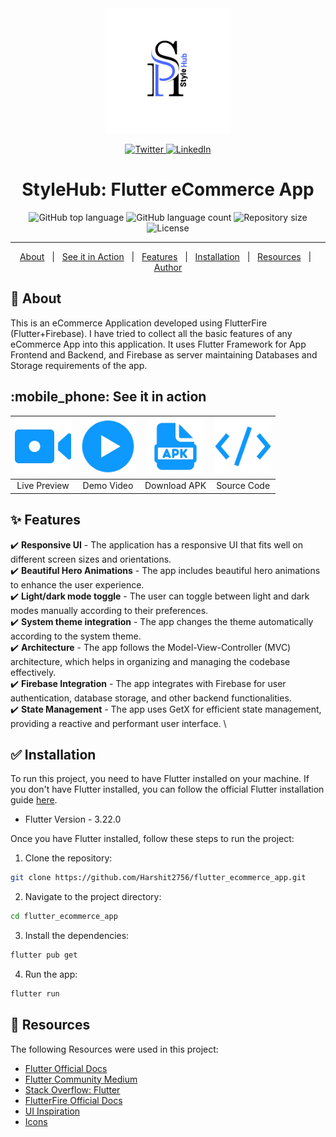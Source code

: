 <div align="center" id="top">
  <img src="https://github.com/Harshit2756/flutter_ecommerce_app/blob/99c855fbe753c560b4012899687a1c8b185c45a5/assets/logos/style-hub-splash-logo-white.png?raw=true" alt="StyleHub: Flutter eCommerce App" width="200" height="200"/>

<a href="https://twitter.com/intent/follow?screen_name=Harshit2756"><img alt= "Twitter" src="https://img.shields.io/twitter/follow/Harshit2756">
</a>
<a href="https://www.linkedin.com/in/harshit-khandelwal-3a76631b9/">
<img alt="LinkedIn" src="https://img.shields.io/badge/LinkedIn-0077B5?logo=linkedin&logoColor=white&label=Harshit%20Khandelwal">
</a>
</div>

<h1 align="center">StyleHub: Flutter eCommerce App</h1>

<p align="center">
  <img alt="GitHub top language" src="https://img.shields.io/github/languages/top/Harshit2756/flutter_ecommerce_app">
  <img alt="GitHub language count" src="https://img.shields.io/github/languages/count/Harshit2756/flutter_ecommerce_app">
  <img alt="Repository size" src="https://img.shields.io/github/repo-size/Harshit2756/flutter_ecommerce_app">
  <img alt="License" src="https://img.shields.io/github/license/Harshit2756/flutter_ecommerce_app">
  <!-- <img alt="GitHub issues" src="https://img.shields.io/github/issues/Harshit2756/flutter_ecommerce_app"> -->

  <!-- <img alt="GitHub last commit" src="https://img.shields.io/github/last-commit/Harshit2756/flutter_ecommerce_app"> -->
  <!-- <img alt="Github forks" src="https://img.shields.io/github/forks/Harshit2756/flutter_ecommerce_app?color=56BEB8" /> -->
  <!-- <img alt="Github stars" src="https://img.shields.io/github/stars/Harshit2756/flutter_ecommerce_app?color=56BEB8" /> -->
</p>
<!-- ## Status
<h4 align="center">
 🚧  StyleHub App  🚧
</h4> -->
<hr>

<p align="center">
  <a href="#dart-about">About</a> &nbsp; | &nbsp;
  <a href="#mobile_phone-see-it-in-action">See it in Action</a> &nbsp; | &nbsp;
  <a href="#sparkles-features">Features</a> &nbsp; | &nbsp;
  <a href="#white_check_mark-installation">Installation</a> &nbsp; | &nbsp;
  <a href="#rocket-resources">Resources</a> &nbsp; | &nbsp;
  <a href="https://github.com/Harshit2756" target="_blank">Author</a>
</p>

## :dart: About

This is an eCommerce Application developed using FlutterFire (Flutter+Firebase). I have tried to collect all the basic features of any eCommerce App into this application. It uses Flutter Framework for App Frontend and Backend, and Firebase as server maintaining Databases and Storage requirements of the app.

## :mobile_phone: See it in action

| <a href=" " target="_blank"><img src="https://github.com/Harshit2756/Harshit2756/blob/main/Assets/Live_Preview_Trans.png?raw=true" width="90px"></a> | <a href=" " target="_blank"><img src="https://github.com/Harshit2756/Harshit2756/blob/main/Assets/Demo_Video_Trans.png?raw=true" width="90px"></a> | <a href="https://github.com/Harshit2756/flutter_ecommerce_app/releases/download/v1.0.0/Style_hub_v1.0.0.apk" target="_blank"><img src="https://github.com/Harshit2756/Harshit2756/blob/main/Assets/Download_Apk_Trans.png?raw=true" width="90px"></a> | <a href="https://github.com/Harshit2756/flutter_ecommerce_app/archive/refs/tags/v1.0.0.zip" target="_blank"><img src="https://github.com/Harshit2756/Harshit2756/blob/main/Assets/Source_Code_Trans.png?raw=true" width="90px"></a> |
| :--------------------------------------------------------------------------------------------------------------------------------------------------: | :------------------------------------------------------------------------------------------------------------------------------------------------: | :---------------------------------------------------------------------------------------------------------------------------------------------------------------------------------------------------------------------------------------------------: | :--------------------------------------------------------------------------------------------------------------------------------------------------------------------------------------------------------------------------------------------: |
|                                                                     Live Preview                                                                     |                                                                     Demo Video                                                                     |                                                                                                                     Download APK                                                                                                                      |                                                                                                                  Source Code                                                                                                                   |

<!-- ## Screenshots
![App Screenshot](https://tejasbadone.web.app/assets/img/portfolio/apps/eshop/eshop1-01.png)

![App Screenshot](https://tejasbadone.web.app/assets/img/portfolio/apps/eshop/eshop2-01.png)

![App Screenshot](https://tejasbadone.web.app/assets/img/portfolio/apps/eshop/eshop3-01.png)  -->

## :sparkles: Features

✔️ **Responsive UI** - The application has a responsive UI that fits well on different screen sizes and orientations.\
✔️ **Beautiful Hero Animations** - The app includes beautiful hero animations to enhance the user experience. \
✔️ **Light/dark mode toggle** - The user can toggle between light and dark modes manually according to their preferences. \
✔️ **System theme integration** - The app changes the theme automatically according to the system theme. \
✔️ **Architecture** - The app follows the Model-View-Controller (MVC) architecture, which helps in organizing and managing the codebase effectively. \
✔️ **Firebase Integration** - The app integrates with Firebase for user authentication, database storage, and other backend functionalities. \
✔️ **State Management** - The app uses GetX for efficient state management, providing a reactive and performant user interface. \

## :white_check_mark: Installation

To run this project, you need to have Flutter installed on your machine. If you don't have Flutter installed, you can follow the official Flutter installation guide [here](https://flutter.dev/docs/get-started/install).

- Flutter Version - 3.22.0

Once you have Flutter installed, follow these steps to run the project:

1. Clone the repository:

```bash
git clone https://github.com/Harshit2756/flutter_ecommerce_app.git
```

2. Navigate to the project directory:

```bash
cd flutter_ecommerce_app
```

3. Install the dependencies:

```bash
flutter pub get
```

4. Run the app:

```bash
flutter run
```

## :rocket: Resources

The following Resources were used in this project:

- [Flutter Official Docs](https://flutter.dev/docs)
- [Flutter Community Medium](https://medium.com/flutter-community)
- [Stack Overflow: Flutter](https://stackoverflow.com/questions/tagged/flutter)
- [FlutterFire Official Docs](https://firebase.flutter.dev/docs/overview/)
- [UI Inspiration](https://github.com/abuanwar072/E-commerce-Complete-Flutter-UI)
- [Icons](https://www.flaticon.com/)
